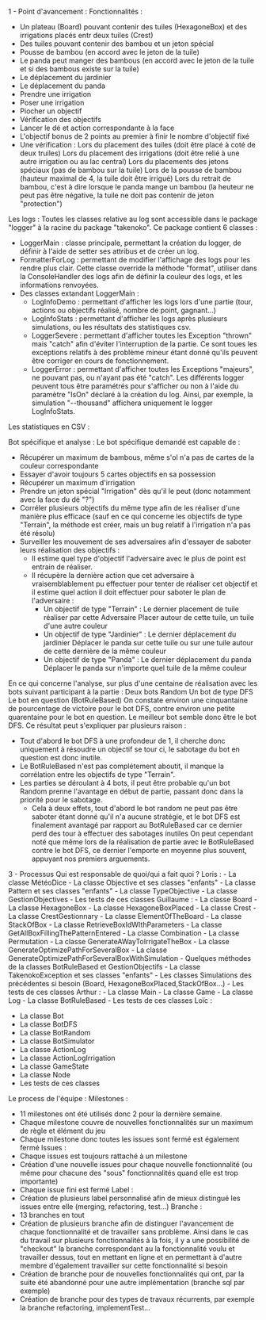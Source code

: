 1 - Point d'avancement :
Fonctionnalités : 
- Un plateau (Board) pouvant contenir des tuiles (HexagoneBox) et des irrigations placés entr deux tuiles (Crest)
- Des tuiles pouvant contenir des bambou et un jeton spécial
- Pousse de bambou (en accord avec le jeton de la tuile)
- Le panda peut manger des bambous (en accord avec le jeton de la tuile et si des bambous existe sur la tuile)
- Le déplacement du jardinier
- Le déplacement du panda
- Prendre une irrigation
- Poser une irrigation
- Piocher un objectif
- Vérification des objectifs
- Lancer le dé et action correspondante à la face
- L'objectif bonus de 2 points au premier à finir le nombre d'objectif fixé
- Une vérification :
	Lors du placement des tuiles (doit être placé à coté de deux truiles)
	Lors du placement des irrigations (doit être relié à une autre irrigation ou au lac central)
	Lors du placements des jetons spéciaux (pas de bambou sur la tuile)
	Lors de la pousse de bambou (hauteur maximal de 4, la tuile doit être irrigué)
	Lors du retrait de bambou, c'est à dire lorsque le panda mange un bambou (la heuteur ne peut pas être négative, la tuile ne doit pas contenir de jeton "protection")

Les logs : 
Toutes les classes relative au log sont accessible dans le package "logger" à la racine du package "takenoko".
Ce package contient 6 classes : 
  - LoggerMain : classe principale, permettant la création du logger, de définir à l'aide de setter ses attribus et de créer un log.
  - FormatterForLog : permettant de modifier l'affichage des logs pour les rendre plus clair. Cette classe override la méthode "format", utiliser dans la ConsoleHandler des logs afin de définir la couleur des logs, et les informations renvoyées.
  - Des classes extandant LoggerMain : 
    - LogInfoDemo : permettant d'afficher les logs lors d'une partie (tour, actions ou objectifs réalisé, nombre de point, gagnant...)
    - LogInfoStats : permettant d'afficher les logs après plusieurs simulations, ou les résultats des statistiques csv.
    - LoggerSevere : permettant d'afficher toutes les Exception "thrown" mais "catch" afin d'éviter l'interruption de la partie. Ce sont toues les exceptions relatifs à des problème mineur étant donné qu'ils peuvent être corriger en cours de fonctionnement.
    - LoggerError : permettant d'afficher toutes les Exceptions "majeurs", ne pouvant pas, ou n'ayant pas été "catch".
Les différents logger peuvent tous être paramétrés pour s'afficher ou non à l'aide du paramètre "IsOn" déclaré à la création du log.
Ainsi, par exemple, la simulation "--thousand" affichera uniquement le logger LogInfoStats.

Les statistiques en CSV :

Bot spécifique et analyse :
Le bot spécifique demandé est capable de :
  - Récupérer un maximum de bambous, même s'ol n'a pas de cartes de la couleur correspondante
  - Essayer d'avoir toujours 5 cartes objectifs en sa possession
  - Récupérer un maximum d'irrigation
  - Prendre un jeton spécial "Irrigation" dès qu'il le peut (donc notamment avec la face du dé "?")
  - Corréler plusieurs objectifs du même type afin de les réaliser d'une manière plus efficace (sauf en ce qui concerne les objectifs de type "Terrain", la méthode est créer, mais un bug relatif à l'irrigation n'a pas été résolu)
  - Surveiller les mouvement de ses adversaires afin d'essayer de saboter leurs réalisation des objectifs :
    - Il estime quel type d'objectif l'adversaire avec le plus de point est entrain de réaliser.
    - Il récupère la dernière action que cet adversaire à vraisemblablement pu effectuer pour tenter de réaliser cet objectif et il estime quel action il doit effectuer pour saboter le plan de l'adversaire :
      - Un objectif de type "Terrain" : 
          Le dernier placement de tuile réaliser par cette Adversaire
          Placer autour de cette tuile, un tuile d'une autre couleur
      - Un objectif de type "Jardinier" : 
          Le dernier déplacement du jardinier
          Déplacer le panda sur cette tuile ou sur une tuile autour de cette dernière de la même couleur
      - Un objectif de type "Panda" : 
          Le dernier déplacement du panda
          Déplacer le panda sur n'importe quel tuile de la même couleur

En ce qui concerne l'analyse, sur plus d'une centaine de réalisation avec les bots suivant participant à la partie :
  Deux bots Random
  Un bot de type DFS
  Le bot en question (BotRuleBased)
On constate environ une cinquantaine de pourcentage de victoire pour le bot DFS, contre environ une petite quarentaine pour le bot en question.
Le meilleur bot semble donc être le bot DFS.
Ce résultat peut s'expliquer par plusieurs raison :
  - Tout d'abord le bot DFS à une profondeur de 1, il cherche donc uniquement à résoudre un objectif se tour ci, le sabotage du bot en question est donc inutile.
  - Le BotRuleBased n'est pas complétement aboutit, il manque la corrélation entre les objectifs de type "Terrain".
  - Les parties se déroulant à 4 bots, il peut être probable qu'un bot Random prenne l'avantage en début de partie, passant donc dans la priorité pour le sabotage.
    - Cela à deux effets, tout d'abord le bot random ne peut pas être saboter étant donné qu'il n'a aucune stratégie, et le bot DFS est finalement avantagé par rapport au BotRuleBased car ce dernier perd des tour à effectuer des sabotages inutiles
On peut cependant noté que même lors de la réalisation de partie avec le BotRuleBased contre le bot DFS, ce dernier l'emporte en moyenne plus souvent, appuyant nos premiers arguements.
  
  
3 - Processus
Qui est responsable de quoi/qui a fait quoi ?
Loris :
    - La classe MétéoDice
    - La classe Objective et ses classes "enfants" 
    - La classe Pattern et ses classes "enfants"
    - La classe TypeObjective
    - La classe GestionObjectives
    - Les tests de ces classes
Guillaume :
    - La classe Board
    - La classe HexagoneBox
    - La classe HexagoneBoxPlaced
    - La classe Crest
    - La classe CrestGestionnary
    - La classe ElementOfTheBoard
    - La classe StackOfBox
    - La classe RetrieveBoxIdWIthParameters
    - La classe GetAllBoxFillingThePatternEntered
    - La classe Combination
    - La classe Permutation
    - La classe GenerateAWayToIrrigateTheBox
    - La classe GenerateOptimizePathForSeveralBox
    - La classe GenerateOptimizePathForSeveralBoxWithSimulation
    - Quelques méthodes de la classes BotRuleBased et GestionObjectifs
    - La classe TakenokoException et ses classes "enfants"
    - Les classes Simulations des précédentes si besoin (Board, HexagoneBoxPlaced,StackOfBox...)
    - Les tests de ces classes
Arthur :
    - La classe Main
    - La classe Game
    - La classe Log
    - La classe BotRuleBased
    - Les tests de ces classes
Loïc :
   - La classe Bot
   - La classe BotDFS
   - La classe BotRandom
   - La classe BotSimulator
   - La classe ActionLog
   - La classe ActionLogIrrigation
   - La classe GameState
   - La classe Node
   - Les tests de ces classes

Le process de l'équipe :
Milestones : 
   - 11 milestones ont été utilisés donc 2 pour la dernière semaine.
   - Chaque milestone couvre de nouvelles fonctionnalités sur un maximum de règle et élément du jeu
   - Chaque milestone donc toutes les issues sont fermé est également fermé
Issues : 
   - Chaque issues est toujours rattaché à un milestone
   - Création d'une nouvelle issues pour chaque nouvelle fonctionnalité (ou même pour chacune des "sous" fonctionnalités quand elle est trop importante)
   - Chaque issue fini est fermé
Label :
   - Création de plusieurs label personnalisé afin de mieux distingué les issues entre elle (merging, refactoring, test...)
Branche : 
   - 13 branches en tout
   - Création de plusieurs branche afin de distinguer l'avancement de chaque fonctionnalité et de travailler sans problème. Ainsi dans le cas du travail sur plusieurs fonctionnalités à la fois, il y a une possibilité de "checkout" la branche correspondant au la fonctionnalité voulu et travailler dessus, tout en mettant en ligne et en permettant à d'autre membre d'également travailler sur cette fonctionnalité si besoin
   - Création de branche pour de nouvelles fonctionnalités qui ont, par la suite été abandonné pour une autre implémentation (branche sql par exemple)
   - Création de branche pour des types de travaux récurrents, par exemple la branche refactoring, implementTest...
